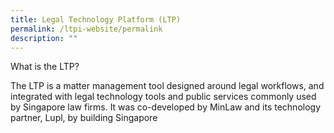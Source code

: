 ```yaml
---
title: Legal Technology Platform (LTP)
permalink: /ltpi-website/permalink
description: ""
---
```

What is the LTP?

The LTP is a matter management tool designed around legal workflows, and integrated with legal technology tools and public services commonly used by Singapore law firms. It was co-developed by MinLaw and its technology partner, Lupl, by building Singapore